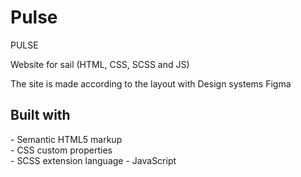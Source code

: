 # Pulse
PULSE

Website for sail (HTML, CSS, SCSS and JS)

The site is made according to the layout with Design systems Figma 

<h2> Built with </h2>
- Semantic HTML5 markup <br>
- CSS custom properties <br>
- SCSS extension language
- JavaScript
